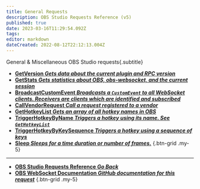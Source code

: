 ```yaml
---
title: General Requests
description: OBS Studio Requests Reference (v5)
published: true
date: 2023-03-16T11:29:54.092Z
tags: 
editor: markdown
dateCreated: 2022-08-12T22:12:13.004Z
---
```


General & Miscellaneous OBS Studio requests{.subtitle}
* [**GetVersion *Gets data about the current plugin and RPC version***](/Broadcasters/OBS/Requests/General-Requests/GetVersion)
* [**GetStats *Gets statistics about OBS, obs-websocket, and the current session***](/Broadcasters/OBS/Requests/General-Requests/GetStats)
* [**BroadcastCustomEvent *Broadcasts a `CustomEvent` to all WebSocket clients. Receivers are clients which are identified and subscribed***](/Broadcasters/OBS/Requests/General-Requests/BroadcastCustomEvent)
* [**CallVendorRequest *Call a request registered to a vendor***](/Broadcasters/OBS/Requests/General-Requests/CallVendorRequest)
* [**GetHotkeyList *Gets an array of all hotkey names in OBS***](/Broadcasters/OBS/Requests/General-Requests/GetHotkeyList)
* [**TriggerHotkeyByName *Triggers a hotkey using its name. See `GetHotkeyList`***](/Broadcasters/OBS/Requests/General-Requests/TriggerHotkeyByName)
* [**TriggerHotkeyByKeySequence *Triggers a hotkey using a sequence of keys***](/Broadcasters/OBS/Requests/General-Requests/TriggerHotkeyByKeySequence)
* [**Sleep *Sleeps for a time duration or number of frames.***](/Broadcasters/OBS/Requests/General-Requests/Sleep)
{.btn-grid .my-5}

---

- [<i class="mdi mdi-chevron-left"></i>**OBS Studio Requests Reference *Go Back***](/Broadcasters/OBS/Requests)
- [<i class="mdi mdi-github"></i> **OBS WebSocket Documentation *GitHub documentation for this request***](https://github.com/obsproject/obs-websocket/blob/master/docs/generated/protocol.md#general-requests)
{.btn-grid .my-5}